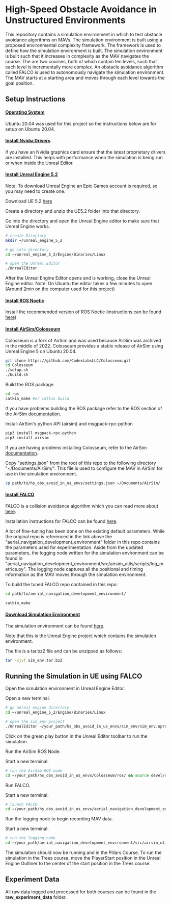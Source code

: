 # High-Speed Obstacle Avoidance in Unstructured Environments
This repository contains a simulation environment in which to test obstacle avoidance algorithms on MAVs. The simulation environment is built using a proposed environmental complexity framework. The framework is used to define how the simulation environment is built. The simulation environment is built such that it increases in complexity as the MAV navigates the course. The are two courses, both of which contain ten levels, such that each level is incrementally more complex. An obstacle avoidance algorithm called FALCO is used to autonomously navigate the simulation environment. The MAV starts at a starting area and moves through each level towards the goal position. 

## Setup Instructions

#### <u>Operating System</u>
Ubuntu 20.04 was used for this project so the instructions below are for setup on Ubuntu 20.04. 

#### <u>Install Nvidia Drivers</u>
If you have an Nvidia graphics card ensure that the latest proprietary drivers are installed. 
This helps with performance when the simulation is being run or when inside the Unreal Editor.

#### <u>Install Unreal Engine 5.2</u>
Note: To download Unreal Engine an Epic Games account is required, so you may need to create one.

Download UE 5.2 [here](https://www.unrealengine.com/en-US/auth?state=https://www.unrealengine.com/en-US/linux)

Create a directory and unzip the UE5.2 folder into that directory.

Go into the directory and open the Unreal Engine editor to make sure that Unreal Engine works.
```bash
# create Directory
mkdir ~/unreal_engine_5_2

# go into directory
cd ~/unreal_engine_5_2/Engine/Binaries/Linux

# open the Unreal Editor
./UnrealEditor
```
After the Unreal Engine Editor opens and is working, close the Unreal Engine editor.
Note: On Ubuntu the editor takes a few minutes to open. (Around 2min on the computer used for this project) 

#### <u>Install ROS Noetic</u>
Install the recommended version of ROS Noetic (instructions can be found [here](https://wiki.ros.org/noetic/Installation/Ubuntu))

#### <u>Install AirSim/Colosseum</u>
Colosseum is a fork of AirSim and was used because AirSim was archived in the middle of 2022. Colosseum provides a stable release of AirSim using Unreal Engine 5 on Ubuntu 20.04.

```bash
git clone https://github.com/CodexLabsLLC/Colosseum.git
cd Colosseum
./setup.sh
./build.sh
```

Build the ROS package.
```bash
cd ros
catkin_make #or catkin build
```
If you have problems building the ROS package refer to the ROS section of the AirSim [documentation](https://microsoft.github.io/AirSim/airsim_ros_pkgs/).

Install AirSim's python API (airsim) and msgpack-rpc-python
```bash
pip3 install msgpack-rpc-python
pip3 install airsim
```

If you are having problems installing Colosseum, refer to the AirSim [documentation](https://microsoft.github.io/AirSim/build_linux/).


Copy "settings.json" from the root of this repo to the following directory "~/Documents/AirSim/".
This file is used to configure the MAV in AirSim for use in the simulation environment. 

```bash
cp path/to/hs_obs_avoid_in_us_envs/settings.json ~/Documents/AirSim/
```

#### <u>Install FALCO</u>
FALCO is a collision avoidance algorithm which you can read more about [here](https://www.ri.cmu.edu/publications/falco-fast-likelihood%E2%80%90based-collision-avoidance-with-extension-to-human%E2%80%90guided-navigation/).

Installation instructions for FALCO can be found [here](https://github.com/caochao39/aerial_navigation_development_environment/tree/melodic-noetic).

A lot of fine-tuning has been done on the existing default parameters. While the original repo is referenced in the link above the "aerial_navigation_development_environment" folder in this repo contains the parameters used for experimentation. Aside from the updated parameters, the logging node written for the simulation environment can be found in "aerial_navigation_development_environment/src/airsim_utils/scripts/log_metrics.py".  The logging node captures all the positional and timing information as the MAV moves through the simulation environment.

To build the tuned FALCO repo contained in this repo:
```bash
cd path/to/aerial_navigation_development_environment/

catkin_make
```

#### <u>Download Simulation Environment</u>
The simulation environment can be found [here](https://drive.google.com/drive/folders/1Mc4ExDlhbInf63pH7voFm6nMLcstyY6h?usp=drive_link).

Note that this is the Unreal Engine project which contains the simulation environment. 

The file is a tar.bz2 file and can be unzipped as follows: 

```bash
tar -xjvf sim_env.tar.bz2
```

## Running the Simulation in UE using FALCO

Open the simulation environment in Unreal Engine Editor.

Open a new terminal.

```bash
# go unreal engine directory
cd ~/unreal_engine_5_2/Engine/Binaries/Linux

# open the sim_env project
./UnrealEditor ~/your_path/hs_obs_avoid_in_us_envs/sim_env/sim_env.uproject
```

Click on the green play button in the Unreal Editor toolbar to run the simulation. 

Run the AirSim ROS Node.

Start a new terminal.
```bash
# run the AirSim ROS node 
cd ~/your_path/hs_obs_avoid_in_us_envs/Colosseum/ros/ && source devel/setup.bash && roslaunch airsim_ros_pkgs airsim_node.launch
```

Run FALCO.

Start a new terminal.
```bash
# launch FALCO
cd ~/your_path/hs_obs_avoid_in_us_envs/aerial_navigation_development_environment/ && source devel/setup.sh && roslaunch vehicle_simulator system_airsim.launch
```
Run the logging node to begin recording MAV data. 

Start a new terminal.
```bash
# run the logging node
cd ~/your_path/aerial_navigation_development_environment/src/airsim_utils/scripts/ && python ./log_metrics.py
```

The simulation should now be running and in the Pillars Course. To run the simulation in the Trees course, move the PlayerStart position in the Unreal Engine Outliner to the center of the start position in the Trees course.

## Experiment Data
All raw data logged and processed for both courses can be found in the **raw_experiment_data** folder.